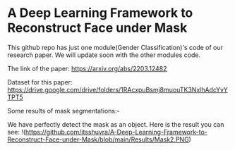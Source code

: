 # A Deep Learning Framework to Reconstruct Face under Mask
This github repo has just one module(Gender Classification)'s code of our research paper. We will update soon with the other modules code.


The link of the paper: https://arxiv.org/abs/2203.12482



Dataset for this paper: https://drive.google.com/drive/folders/1RAcxpuBsmj8muouTK3NxlhAdcYvYTPT5


Some results of mask segmentations:-

We have perfectly detect the mask as an object. Here is the result you can see: !(https://github.com/itsshuvra/A-Deep-Learning-Framework-to-Reconstruct-Face-under-Mask/blob/main/Results/Mask2.PNG)
